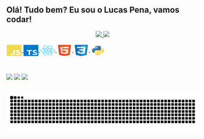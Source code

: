 ## Olá! Tudo bem? Eu sou o Lucas Pena, vamos codar!

<div align="center" style="display: inline">
  <a href="https://github.com/lucaspena-dev">
  <div style="display: inline_block">
    <img height="160em" src="https://github-readme-stats-lucaspenadevs-projects.vercel.app/api?username=lucaspena-dev&show_icons=true&include_all_commits=true&count_private=true&theme=neon" />
    <img height="160em" src="https://github-readme-stats-lucaspenadevs-projects.vercel.app/.vercel.app/api/top-langs/?username=lucaspena-dev&layout=compact&langs_count=16&theme=neon" />
  </div>
</div>

<div style="display: inline_block"><br>
  <img align="center" alt="Rafa-Js" height="30" width="40" src="https://raw.githubusercontent.com/devicons/devicon/master/icons/javascript/javascript-plain.svg">
  <img align="center" alt="Rafa-Ts" height="30" width="40" src="https://raw.githubusercontent.com/devicons/devicon/master/icons/typescript/typescript-plain.svg">
  <img align="center" alt="Rafa-React" height="30" width="40" src="https://raw.githubusercontent.com/devicons/devicon/master/icons/react/react-original.svg">
  <img align="center" alt="Rafa-HTML" height="30" width="40" src="https://raw.githubusercontent.com/devicons/devicon/master/icons/html5/html5-original.svg">
  <img align="center" alt="Rafa-CSS" height="30" width="40" src="https://raw.githubusercontent.com/devicons/devicon/master/icons/css3/css3-original.svg">
  <img align="center" alt="Rafa-Python" height="30" width="40" src="https://raw.githubusercontent.com/devicons/devicon/master/icons/python/python-original.svg">
</div>

##

<div>
  <br>
  <a href="https://www.linkedin.com/in/lucas-pena-73337b278/" target="_blank"><img src="https://img.shields.io/badge/-LinkedIn-%230077B5?style=for-the-badge&logo=linkedin&logoColor=white" target="_blank"></a>
  <a href="https://www.instagram.com/lucaspenadev/" target="_blank"><img src="https://img.shields.io/badge/-Instagram-%23E4405F?style=for-the-badge&logo=instagram&logoColor=white" target="_blank"></a>
  <a href = "mailto:lucaspenatorresdev@gmail.com"><img src="https://img.shields.io/badge/-Gmail-%23333?style=for-the-badge&logo=gmail&logoColor=white" target="_blank"></a>
</div>

##

<div>
  <picture>
    <source media="(prefers-color-scheme: dark)" srcset="https://raw.githubusercontent.com/lucaspena-dev/lucaspena-dev/output/github-contribution-grid-snake-dark.svg">
    <source media="(prefers-color-scheme: light)" srcset="https://raw.githubusercontent.com/lucaspena-dev/lucaspena-dev/output/github-contribution-grid-snake.svg">
    <img alt="github contribution grid snake animation" src="https://raw.githubusercontent.com/lucaspena-dev/lucaspena-dev/output/github-contribution-grid-snake.svg">
  </picture>
</div>
